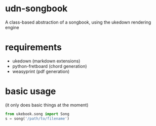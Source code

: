 # udn-songbook
A class-based abstraction of a songbook, using the ukedown rendering engine

# requirements
  * ukedown (markdown extensions)
  * python-fretboard (chord generation)
  * weasyprint (pdf generation)

# basic usage
(it only does basic things at the moment)

```python
from ukebook.song import Song
s = song('/path/to/filename')
```
